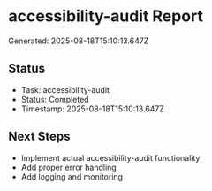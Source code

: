 # accessibility-audit Report

Generated: 2025-08-18T15:10:13.647Z

## Status
- Task: accessibility-audit
- Status: Completed
- Timestamp: 2025-08-18T15:10:13.647Z

## Next Steps
- Implement actual accessibility-audit functionality
- Add proper error handling
- Add logging and monitoring
